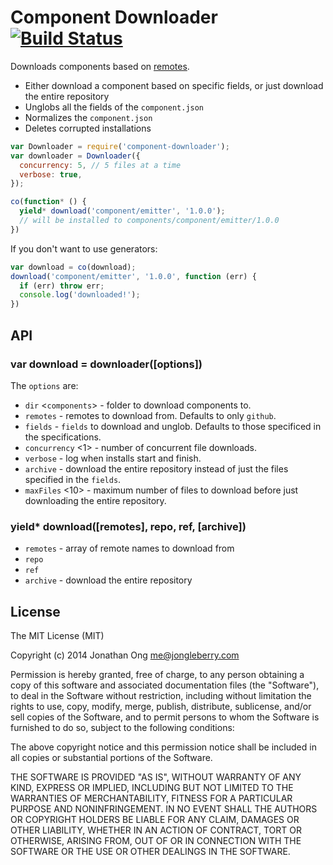 # Component Downloader [![Build Status](https://travis-ci.org/component/downloader.js.svg?branch=master)](https://travis-ci.org/component/downloader.js)

Downloads components based on [remotes](https://github.com/component/remotes.js).

- Either download a component based on specific fields, or just download the entire repository
- Unglobs all the fields of the `component.json`
- Normalizes the `component.json`
- Deletes corrupted installations

```js
var Downloader = require('component-downloader');
var downloader = Downloader({
  concurrency: 5, // 5 files at a time
  verbose: true,
});

co(function* () {
  yield* download('component/emitter', '1.0.0');
  // will be installed to components/component/emitter/1.0.0
})
```

If you don't want to use generators:

```js
var download = co(download);
download('component/emitter', '1.0.0', function (err) {
  if (err) throw err;
  console.log('downloaded!');
})
```

## API

### var download = downloader([options])

The `options` are:

- `dir` <`components`> - folder to download components to.
- `remotes` - remotes to download from. Defaults to only `github`.
- `fields` - `fields` to download and unglob. Defaults to those specificed in the specifications.
- `concurrency` <1> - number of concurrent file downloads.
- `verbose` <false> - log when installs start and finish.
- `archive` <archive> - download the entire repository instead of just the files specified in the `fields`.
- `maxFiles` <10> - maximum number of files to download before just downloading the entire repository.

### yield* download([remotes], repo, ref, [archive])

- `remotes` - array of remote names to download from
- `repo`
- `ref`
- `archive` - download the entire repository

## License

The MIT License (MIT)

Copyright (c) 2014 Jonathan Ong me@jongleberry.com

Permission is hereby granted, free of charge, to any person obtaining a copy
of this software and associated documentation files (the "Software"), to deal
in the Software without restriction, including without limitation the rights
to use, copy, modify, merge, publish, distribute, sublicense, and/or sell
copies of the Software, and to permit persons to whom the Software is
furnished to do so, subject to the following conditions:

The above copyright notice and this permission notice shall be included in
all copies or substantial portions of the Software.

THE SOFTWARE IS PROVIDED "AS IS", WITHOUT WARRANTY OF ANY KIND, EXPRESS OR
IMPLIED, INCLUDING BUT NOT LIMITED TO THE WARRANTIES OF MERCHANTABILITY,
FITNESS FOR A PARTICULAR PURPOSE AND NONINFRINGEMENT. IN NO EVENT SHALL THE
AUTHORS OR COPYRIGHT HOLDERS BE LIABLE FOR ANY CLAIM, DAMAGES OR OTHER
LIABILITY, WHETHER IN AN ACTION OF CONTRACT, TORT OR OTHERWISE, ARISING FROM,
OUT OF OR IN CONNECTION WITH THE SOFTWARE OR THE USE OR OTHER DEALINGS IN
THE SOFTWARE.

